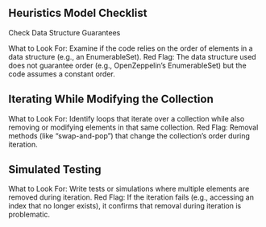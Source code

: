 

## Heuristics Model Checklist
Check Data Structure Guarantees

What to Look For:
Examine if the code relies on the order of elements in a data structure (e.g., an EnumerableSet).
Red Flag:
The data structure used does not guarantee order (e.g., OpenZeppelin’s EnumerableSet) but the code assumes a constant order.

## Iterating While Modifying the Collection

What to Look For:
Identify loops that iterate over a collection while also removing or modifying elements in that same collection.
Red Flag:
Removal methods (like “swap-and-pop”) that change the collection’s order during iteration.


## Simulated Testing

What to Look For:
Write tests or simulations where multiple elements are removed during iteration.
Red Flag:
If the iteration fails (e.g., accessing an index that no longer exists), it confirms that removal during iteration is problematic.


